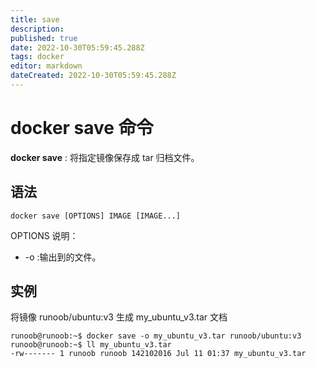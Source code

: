 ```yaml
---
title: save
description: 
published: true
date: 2022-10-30T05:59:45.288Z
tags: docker
editor: markdown
dateCreated: 2022-10-30T05:59:45.288Z
---
```


# docker save 命令

**docker save** : 将指定镜像保存成 tar 归档文件。

## 语法
```
docker save [OPTIONS] IMAGE [IMAGE...]
```

OPTIONS 说明：

- -o :输出到的文件。

## 实例
将镜像 runoob/ubuntu:v3 生成 my_ubuntu_v3.tar 文档
```
runoob@runoob:~$ docker save -o my_ubuntu_v3.tar runoob/ubuntu:v3
runoob@runoob:~$ ll my_ubuntu_v3.tar
-rw------- 1 runoob runoob 142102016 Jul 11 01:37 my_ubuntu_v3.tar
```